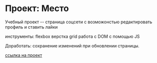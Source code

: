 # Проект: Место

Учебный проект -- страница соцсети с возможонстью редактировать профиль и ставить лайки

инструменты:
flexbox верстка
grid
работа с DOM с помощью JS

Доработать: сохранение изменений при обновлении страницы.

[ссылка на проект]( https://smetankin927.github.io/mesto/)
